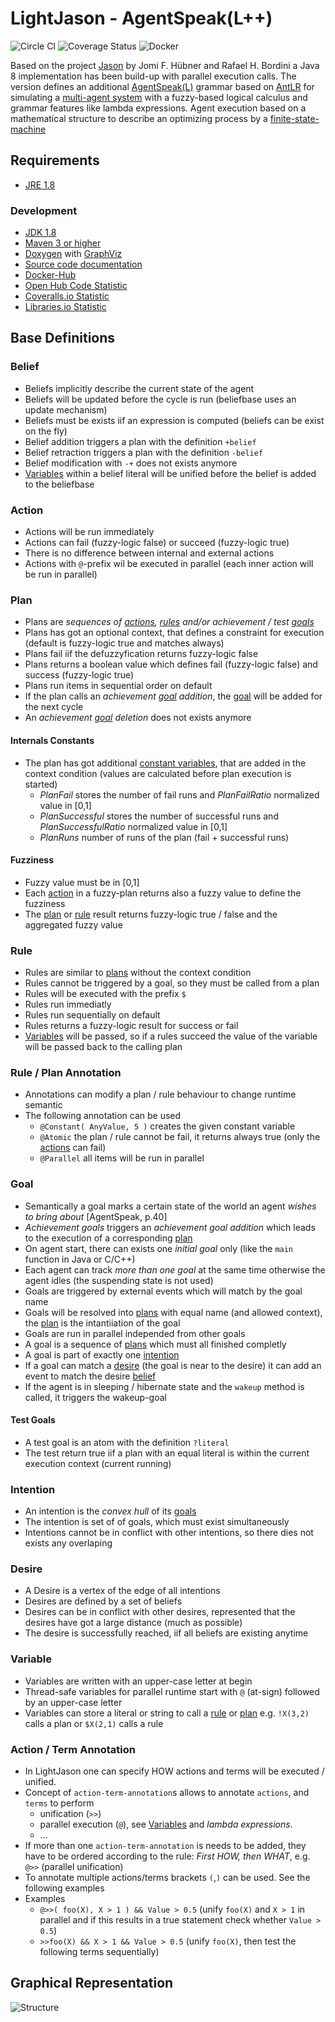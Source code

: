 # LightJason - AgentSpeak(L++)

![Circle CI](https://img.shields.io/circleci/project/github/LightJason/AgentSpeak.svg) ![Coverage Status](https://img.shields.io/coveralls/github/LightJason/AgentSpeak.svg) ![Docker](https://img.shields.io/docker/build/lightjason/agentspeak.svg)

Based on the project [Jason](http://jason.sourceforge.net/) by Jomi F. Hübner and Rafael H. Bordini a Java 8 implementation has been build-up with parallel execution calls. The version defines an additional [AgentSpeak(L)](https://en.wikipedia.org/wiki/AgentSpeak) grammar based on [AntLR](http://www.antlr.org/) for simulating a [multi-agent system](https://en.wikipedia.org/wiki/Multi-agent_system) with a fuzzy-based logical calculus and grammar features like lambda expressions. Agent execution based on a mathematical structure to describe an optimizing process by a [finite-state-machine](https://en.wikipedia.org/wiki/Finite-state_machine)

## Requirements

* [JRE 1.8](http://www.java.com/)

### Development

* [JDK 1.8](http://www.oracle.com/technetwork/java/javase/downloads/)
* [Maven 3 or higher](http://maven.apache.org/)
* [Doxygen](http://www.doxygen.org/) with [GraphViz](http://www.graphviz.org/)
* [Source code documentation](http://lightjason.github.io/AgentSpeak/)
* [Docker-Hub](https://hub.docker.com/r/lightjason/agentspeak/)
* [Open Hub Code Statistic](https://www.openhub.net/p/LightJason-AgentSpeak)
* [Coveralls.io Statistic](https://coveralls.io/github/LightJason/AgentSpeak)
* [Libraries.io Statistic](https://libraries.io/github/LightJason/AgentSpeak)



## Base Definitions

### Belief

* Beliefs implicitly describe the current state of the agent
* Beliefs will be updated before the cycle is run (beliefbase uses an update mechanism)
* Beliefs must be exists iif an expression is computed (beliefs can be exist on the fly)
* Belief addition triggers a plan with the definition ```+belief``` 
* Belief retraction triggers a plan with the definition ```-belief```
* Belief modification with ```-+``` does not exists anymore 
* [Variables](#variable) within a belief literal will be unified before the belief is added to the beliefbase


### Action

* Actions will be run immediately
* Actions can fail (fuzzy-logic false) or succeed (fuzzy-logic true)
* There is no difference between internal and external actions
* Actions with ```@```-prefix wil be executed in parallel (each inner action will be run in parallel)


### Plan

* Plans are _sequences of [actions](#action), [rules](#rule) and/or achievement / test [goals](#goal)_
* Plans has got an optional context, that defines a constraint for execution (default is fuzzy-logic true and matches always)
* Plans fail iif the defuzzyfication returns fuzzy-logic false
* Plans returns a boolean value which defines fail (fuzzy-logic  false) and success (fuzzy-logic  true)
* Plans run items in sequential order on default
* If the plan calls an _achievement [goal](#goal) addition_, the [goal](#goal) will be added for the next cycle
* An _achievement [goal](#goal) deletion_ does not exists anymore
    
#### Internals Constants
 
* The plan has got additional [constant variables](#variable), that are added in the context condition (values are calculated before plan execution is started)
    * _PlanFail_ stores the number of fail runs and _PlanFailRatio_ normalized value in [0,1]
    * _PlanSuccessful_ stores the number of successful runs and _PlanSuccessfulRatio_ normalized value in [0,1] 
    * _PlanRuns_ number of runs of the plan (fail + successful runs)
    
#### Fuzziness

* Fuzzy value must be in [0,1]
* Each [action](#action) in a fuzzy-plan returns also a fuzzy value to define the fuzziness
* The [plan](#plan) or [rule](#rule) result returns fuzzy-logic true / false and the aggregated fuzzy value


### Rule

* Rules are similar to [plans](#plan) without the context condition
* Rules cannot be triggered by a goal, so they must be called from a plan
* Rules will be executed with the prefix ```$```
* Rules run immediatly
* Rules run sequentially on default
* Rules returns a fuzzy-logic result for success or fail
* [Variables](#variable) will be passed, so if a rules succeed the value of the variable will be passed back to the calling plan


### Rule / Plan Annotation

* Annotations can modify a plan / rule behaviour to change runtime semantic
* The following annotation can be used
    * ```@Constant( AnyValue, 5 )``` creates the given constant variable
    * ```@Atomic``` the plan / rule cannot be fail, it returns always true (only the [actions](#action) can fail)
    * ```@Parallel``` all items will be run in parallel
 
### Goal

* Semantically a goal marks a certain state of the world an agent _wishes to bring about_ [AgentSpeak, p.40]
* _Achievement goals_ triggers an _achievement goal addition_ which leads to the execution of a corresponding [plan](#plan)
* On agent start, there can exists one _initial goal_ only (like the ```main``` function in Java or C/C++)
* Each agent can track _more than one goal_ at the same time otherwise the agent idles (the suspending state is not used)
* Goals are triggered by external events which will match by the goal name
* Goals will be resolved into [plans](#plan) with equal name (and allowed context), the [plan](#plan) is the intantiiation of the goal
* Goals are run in parallel independed from other goals
* A goal is a sequence of [plans](#plan) which must all finished completly
* A goal is part of exactly one [intention](#intention)
* If a goal can match a [desire](#desire) (the goal is near to the desire) it can add an event to match the desire [belief](#belief)
* If the agent is in sleeping / hibernate state and the ```wakeup``` method is called, it triggers the wakeup-goal

#### Test Goals

* A test goal is an atom with the definition ```?literal``` 
* The test return true iif a plan with an equal literal is within the current execution context (current running)


### Intention

* An intention is the _convex hull_ of its [goals](#goal)
* The intention is set of of goals, which must exist simultaneously 
* Intentions cannot be in conflict with other intentions, so there dies not exists any overlaping


### Desire

* A Desire is a vertex of the edge of all intentions
* Desires are defined by a set of beliefs
* Desires can be in conflict with other desires, represented that the desires have got a large distance (much as possible) 
* The desire is successfully reached, iif all beliefs are existing anytime


### Variable

* Variables are written with an upper-case letter at begin
* Thread-safe variables for parallel runtime start with ```@``` (at-sign) followed by an upper-case letter
* Variables can store a literal or string to call a [rule](#rule) or [plan](#plan) e.g. ```!X(3,2)``` calls a plan or ```$X(2,1)``` calls a rule

### Action / Term Annotation

* In LightJason one can specify HOW actions and terms will be executed / unified.
* Concept of ```action-term-annotation```s allows to annotate ```actions```, and ```terms``` to perform
    * unification (```>>```)
    * parallel execution (```@```), see [Variables](#variable) and _lambda expressions_.
    * ...
* If more than one ```action-term-annotation``` is needs to be added, they have to be ordered according to the rule: _First HOW, then WHAT_, e.g. ```@>>``` (parallel unification)
* To annotate multiple actions/terms brackets ```(```,```)``` can be used. See the following examples
* Examples
    * ```@>>( foo(X), X > 1 ) && Value > 0.5``` (unify ```foo(X)``` and ```X > 1``` in parallel and if this results in a true statement check whether ```Value > 0.5```)
    * ```>>foo(X) && X > 1 && Value > 0.5``` (unify ```foo(X)```, then test the following terms sequentially)


## Graphical Representation

![Structure](https://raw.githubusercontent.com/LightJason/AgentSpeak/master/bdi.png)
